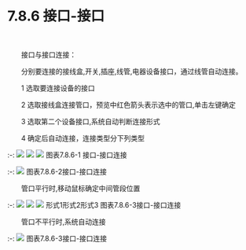 # 7.8.6 接口\-接口
<br/>

&emsp;&emsp;接口与接口连接：

&emsp;&emsp;分别要连接的接线盒,开关,插座,线管,电器设备接口，通过线管自动连接。

&emsp;&emsp;1 选取要连接设备的接口

&emsp;&emsp;2 选取接线盒连接管口，预览中红色箭头表示选中的管口,单击左键确定

&emsp;&emsp;3 选取第二个设备接口,系统自动判断连接形式

&emsp;&emsp;4 确定后自动连接，连接类型分下列类型


:-: ![](images/473.png)      ![](images/474.png)    ![](images/475.png)
图表7.8.6-1 接口\-接口连接


:-: ![](images/476.png)
图表7.8.6-2接口\-接口连接

&emsp;&emsp;管口平行时,移动鼠标确定中间管段位置


:-: ![](images/477.png)   ![](images/478.png)   ![](images/479.png)
形式1形式2形式3
 图表7.8.6-3接口\-接口连接

&emsp;&emsp;管口不平行时,系统自动连接

:-: ![](images/480.png)
图表7.8.6-3接口\-接口连接